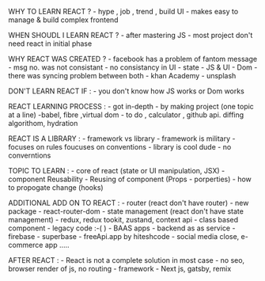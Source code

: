 WHY TO LEARN REACT ? - hype , job , trend , build UI - makes easy to manage & build complex frontend

WHEN SHOUDL I LEARN REACT ? - after mastering JS - most project don't need react in initial phase

WHY REACT WAS CREATED ? - facebook has a problem of fantom message - msg no. was not consistant - no consistancy in UI - state - JS & UI - Dom - there was syncing problem between both - khan Academy - unsplash

DON'T LEARN REACT IF : - you don't know how JS works or Dom works

REACT LEARNING PROCESS : - got in-depth - by making project (one topic at a line)
-babel, fibre ,virtual dom - to do , calculator , github api.
diffing algorithom, hydration

REACT IS A LIBRARY : - framework vs library - framework is military - focuses on rules foucuses on conventions - library is cool dude - no converntions

TOPIC TO LEARN : - core of react (state or UI manipulation, JSX) - component Reusability - Reusing of component (Props - porperties) - how to propogate change (hooks)

ADDITIONAL ADD ON TO REACT : - router (react don't have router) - new package - react-router-dom - state management (react don't have state management) - redux, redux tookit, zustand, context api - class based component - legacy code :-( ) - BAAS apps - backend as as service -firebase - superbase - freeApi.app by hiteshcode - social media close, e-commerce app .....

AFTER REACT : - React is not a complete solution in most case - no seo, browser render of js, no routing - framework - Next js, gatsby, remix
